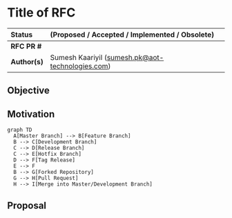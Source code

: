 # Title of RFC

| Status        | (Proposed / Accepted / Implemented / Obsolete)       |
:-------------- |:---------------------------------------------------- |
| **RFC PR #**     |  |
| **Author(s)** | Sumesh Kaariyil (sumesh.pk@aot-technologies.com) |


## Objective


## Motivation

```mermaid
graph TD
  A[Master Branch] --> B[Feature Branch]
  B --> C[Development Branch]
  C --> D[Release Branch]
  C --> E[Hotfix Branch]
  D --> F[Tag Release]
  E --> F
  B --> G[Forked Repository]
  G --> H[Pull Request]
  H --> I[Merge into Master/Development Branch]
```

## Proposal

